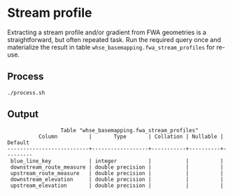 # Stream profile

Extracting a stream profile and/or gradient from FWA geometries is a straightforward, but often repeated task.
Run the required query once and materialize the result in table `whse_basemapping.fwa_stream_profiles` for re-use.

## Process

	./process.sh

## Output	

	                 Table "whse_basemapping.fwa_stream_profiles"
	          Column          |       Type       | Collation | Nullable | Default
	--------------------------+------------------+-----------+----------+---------
	 blue_line_key            | integer          |           |          |
	 downstream_route_measure | double precision |           |          |
	 upstream_route_measure   | double precision |           |          |
	 downstream_elevation     | double precision |           |          |
	 upstream_elevation       | double precision |           |          |


